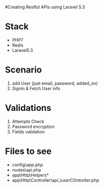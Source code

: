 #Creating Restful APIs using Laravel 5.3

# Stack
- PHP7
- Redis
- Laravel5.3

# Scenario
1. add User (just email, password, added_on)
2. Signin & Fetch User info

# Validations
1. Attempts Check
2. Password encryption
3. Fields validation

# Files to see
- config\app.php
- routes\api.php
- app\Http\Helpers\*
- app\Http\Controller\api_\userCOntroller.php